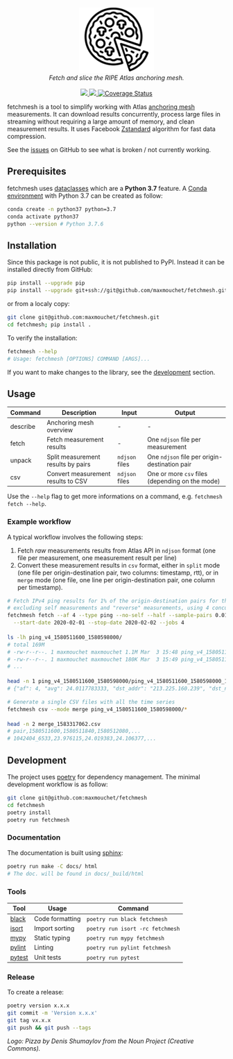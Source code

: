<p align="center">
  <img src="/docs/logo.png" height="150"><br/>
  <i>Fetch and slice the RIPE Atlas anchoring mesh.</i><br/><br/>
  <a href="https://maxmouchet.github.io/fetchmesh/stable">
    <img src="https://img.shields.io/badge/docs-stable-blue.svg?style=flat">
  </a>
  <a href="https://github.com/maxmouchet/fetchmesh/actions">
    <img src="https://github.com/maxmouchet/fetchmesh/workflows/CI/badge.svg">
  </a>
  <a href='https://coveralls.io/github/maxmouchet/fetchmesh?branch=master'>
    <img src='https://coveralls.io/repos/github/maxmouchet/fetchmesh/badge.svg?branch=master&amp;t=jzx7fv' alt='Coverage Status' />
  </a>
</p>

fetchmesh is a tool to simplify working with Atlas [anchoring mesh](https://atlas.ripe.net/about/anchors/) measurements. It can download results concurrently, process large files in streaming without requiring a large amount of memory, and clean measurement results. It uses Facebook [Zstandard](https://facebook.github.io/zstd/) algorithm for fast data compression.

See the [issues](https://github.com/maxmouchet/fetchmesh/issues) on GitHub to see what is broken / not currently working.

## Prerequisites

fetchmesh uses [dataclasses](https://docs.python.org/3/library/dataclasses.html) which are a **Python 3.7** feature.
A [Conda environment](https://docs.conda.io/projects/conda/en/latest/user-guide/getting-started.html#managing-environments) with Python 3.7 can be created as follow:

```bash
conda create -n python37 python=3.7
conda activate python37
python --version # Python 3.7.6
```

## Installation

Since this package is not public, it is not published to PyPI.
Instead it can be installed directly from GitHub:
```bash
pip install --upgrade pip
pip install --upgrade git+ssh://git@github.com/maxmouchet/fetchmesh.git
```

or from a localy copy:
```bash
git clone git@github.com:maxmouchet/fetchmesh.git
cd fetchmesh; pip install .
```

To verify the installation:

```bash
fetchmesh --help
# Usage: fetchmesh [OPTIONS] COMMAND [ARGS]...
```

If you want to make changes to the library, see the [development](#development) section.

## Usage

Command  | Description             | Input | Output
---------|-------------------------|-------|-------
describe | Anchoring mesh overview | -     | -
fetch    | Fetch measurement results | -      | One `ndjson` file per measurement
unpack   | Split measurement results by pairs | `ndjson` files | One `ndjson` file per origin-destination pair
csv      | Convert measurement results to CSV | `ndjson` files | One or more `csv` files (depending on the mode)

Use the `--help` flag to get more informations on a command, e.g. `fetchmesh fetch --help`.

### Example workflow

A typical workflow involves the following steps:
1. Fetch _raw_ measurements results from Atlas API in `ndjson` format (one file per measurement, one measurement result per line)
2. Convert these measurement results in `csv` format, either in `split` mode (one file per origin-destination pair, two columns: timestamp, rtt), or in `merge` mode (one file, one line per origin-destination pair, one column per timestamp).

```bash
# Fetch IPv4 ping results for 1% of the origin-destination pairs for the 1st of February 2020,
# excluding self measurements and "reverse" measurements, using 4 concurrent requests.
fetchmesh fetch --af 4 --type ping --no-self --half --sample-pairs 0.01 \
  --start-date 2020-02-01 --stop-date 2020-02-02 --jobs 4

ls -lh ping_v4_1580511600_1580598000/
# total 169M
# -rw-r--r--. 1 maxmouchet maxmouchet 1.1M Mar  3 15:48 ping_v4_1580511600_1580598000_10105927_anchors.ndjson
# -rw-r--r--. 1 maxmouchet maxmouchet 180K Mar  3 15:49 ping_v4_1580511600_1580598000_10206810_anchors.ndjson
# ...

head -n 1 ping_v4_1580511600_1580598000/ping_v4_1580511600_1580598000_1042404_anchors.ndjson
# {"af": 4, "avg": 24.0117783333, "dst_addr": "213.225.160.239", "dst_name": "213.225.160.239", "dup": 0, "from": "193.135.150.58", "fw": 4970, "group_id": 1042404, "lts": 41, "max": 24.066907, "min": 23.976115, "msm_id": 1042404, "msm_name": "Ping", "prb_id": 6533, "proto": "ICMP", "rcvd": 3, "result": [{"rtt": 24.066907}, {"rtt": 23.976115}, {"rtt": 23.992313}], "sent": 3, "size": 32, "src_addr": "193.135.150.58", "step": 240, "stored_timestamp": 1580511732, "timestamp": 1580511644, "ttl": 61, "type": "ping"}
```

```bash
# Generate a single CSV files with all the time series
fetchmesh csv --mode merge ping_v4_1580511600_1580598000/*

head -n 2 merge_1583317062.csv
# pair,1580511600,1580511840,1580512080,...
# 1042404_6533,23.976115,24.019383,24.106377,...
```

## Development

The project uses [poetry](https://github.com/python-poetry/poetry) for dependency management.
The minimal development workflow is as follow:

```bash
git clone git@github.com:maxmouchet/fetchmesh
cd fetchmesh
poetry install
poetry run fetchmesh
```

### Documentation

The documentation is built using [sphinx](https://www.sphinx-doc.org/en/master/):

```bash
poetry run make -C docs/ html
# The doc. will be found in docs/_build/html
```

### Tools

Tool | Usage | Command
-----|-------|--------
[black](https://github.com/psf/black) | Code formatting | `poetry run black fetchmesh`
[isort](https://github.com/timothycrosley/isort) | Import sorting | `poetry run isort -rc fetchmesh`
[mypy](https://github.com/python/mypy) | Static typing | `poetry run mypy fetchmesh`
[pylint](https://www.pylint.org/) | Linting | `poetry run pylint fetchmesh`
[pytest](https://docs.pytest.org/en/latest/) | Unit tests | `poetry run pytest`

### Release

To create a release:

```bash
poetry version x.x.x
git commit -m 'Version x.x.x'
git tag vx.x.x
git push && git push --tags
```

*Logo: Pizza by Denis Shumaylov from the Noun Project (Creative Commons).*
